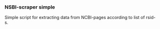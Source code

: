 ### NSBI-scraper simple

Simple script for extracting data from NCBI-pages according to list of rsid-s.